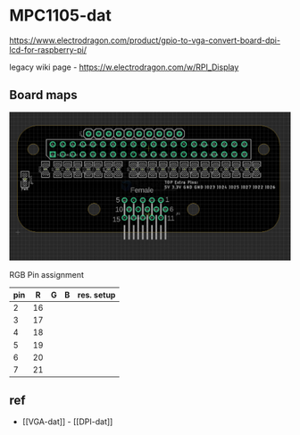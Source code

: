 
# MPC1105-dat

https://www.electrodragon.com/product/gpio-to-vga-convert-board-dpi-lcd-for-raspberry-pi/

legacy wiki page - https://w.electrodragon.com/w/RPI_Display

## Board maps 

![](2025-02-03-18-00-42.png)

RGB Pin assignment 

| pin | R   | G   | B   | res. setup |
| --- | --- | --- | --- | ---------- |
| 2   | 16  |     |     |            |
| 3   | 17  |     |     |            |
| 4   | 18  |     |     |            |
| 5   | 19  |     |     |            |
| 6   | 20  |     |     |            |
| 7   | 21  |     |     |            |




## ref 

- [[VGA-dat]] - [[DPI-dat]]